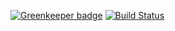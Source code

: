 

[![Greenkeeper badge](https://badges.greenkeeper.io/FinalDes/jest-testing-demo.svg)](https://greenkeeper.io/)
[![Build Status](https://travis-ci.org/FinalDes/jest-testing-demo.svg?branch=master)](https://travis-ci.org/FinalDes/jest-testing-demo)
